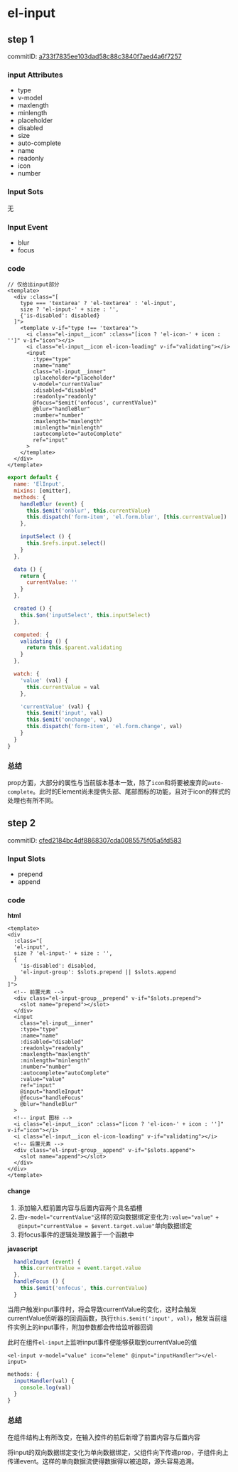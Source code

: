 # el-input

## step 1

commitID: [a733f7835ee103dad58c88c3840f7aed4a6f7257](https://github.com/ElemeFE/element/commit/a733f7835ee103dad58c88c3840f7aed4a6f7257)


### input Attributes

- type
- v-model
- maxlength
- minlength
- placeholder
- disabled
- size
- auto-complete
- name
- readonly
- icon
- number



### Input Sots

无



### Input Event

- blur
- focus



### code

```vue
// 仅给出input部分
<template>
  <div :class="[
    type === 'textarea' ? 'el-textarea' : 'el-input',
    size ? 'el-input-' + size : '',
    {'is-disabled': disabled}
  ]">
    <template v-if="type !== 'textarea'">
      <i class="el-input__icon" :class="[icon ? 'el-icon-' + icon : '']" v-if="icon"></i>
      <i class="el-input__icon el-icon-loading" v-if="validating"></i>
      <input
        :type="type"
        :name="name"
        class="el-input__inner"
        :placeholder="placeholder"
        v-model="currentValue"
        :disabled="disabled"
        :readonly="readonly"
        @focus="$emit('onfocus', currentValue)"
        @blur="handleBlur"
        :number="number"
        :maxlength="maxlength"
        :minlength="minlength"
        :autocomplete="autoComplete"
        ref="input"
      >
    </template>
  </div>
</template>
```



```js
export default {
  name: 'ElInput',
  mixins: [emitter],
  methods: {
    handleBlur (event) {
      this.$emit('onblur', this.currentValue)
      this.dispatch('form-item', 'el.form.blur', [this.currentValue])
    },

    inputSelect () {
      this.$refs.input.select()
    }
  },

  data () {
    return {
      currentValue: ''
    }
  },

  created () {
    this.$on('inputSelect', this.inputSelect)
  },

  computed: {
    validating () {
      return this.$parent.validating
    }
  },

  watch: {
    'value' (val) {
      this.currentValue = val
    },

    'currentValue' (val) {
      this.$emit('input', val)
      this.$emit('onchange', val)
      this.dispatch('form-item', 'el.form.change', val)
    }
  }
}

```



### 总结

prop方面，大部分的属性与当前版本基本一致，除了`icon`和将要被废弃的`auto-complete`。此时的Element尚未提供头部、尾部图标的功能，且对于icon的样式的处理也有所不同。





## step 2

commitID: [cfed2184bc4df8868307cda0085575f05a5fd583](https://github.com/ElemeFE/element/commit/cfed2184bc4df8868307cda0085575f05a5fd583)

### Input Slots

- prepend
- append



### code

**html**

```vue
<template>
<div
  :class="[
  'el-input',
  size ? 'el-input-' + size : '',
  {
    'is-disabled': disabled,
    'el-input-group': $slots.prepend || $slots.append
  }
]">
  <!-- 前置元素 -->
  <div class="el-input-group__prepend" v-if="$slots.prepend">
    <slot name="prepend"></slot>
  </div>
  <input
    class="el-input__inner"
    :type="type"
    :name="name"
    :disabled="disabled"
    :readonly="readonly"
    :maxlength="maxlength"
    :minlength="minlength"
    :number="number"
    :autocomplete="autoComplete"
    :value="value"
    ref="input"
    @input="handleInput"
    @focus="handleFocus"
    @blur="handleBlur"
  >
  <!-- input 图标 -->
  <i class="el-input__icon" :class="[icon ? 'el-icon-' + icon : '']" v-if="icon"></i>
  <i class="el-input__icon el-icon-loading" v-if="validating"></i>
  <!-- 后置元素 -->
  <div class="el-input-group__append" v-if="$slots.append">
    <slot name="append"></slot>
  </div>
</div>
</template>
```

#### change

1. 添加输入框前置内容与后置内容两个具名插槽
2. 由`v-model="currentValue"`这样的双向数据绑定变化为`:value="value"` + `@input="currentValue = $event.target.value"`单向数据绑定
3. 将focus事件的逻辑处理放置于一个函数中



**javascript**

```js
  handleInput (event) {
    this.currentValue = event.target.value
  },
  handleFocus () {
    this.$emit('onfocus', this.currentValue)
  }
```

当用户触发input事件时，将会导致currentValue的变化，这时会触发currentValue侦听器的回调函数，执行`this.$emit('input', val)`，触发当前组件实例上的input事件，附加参数都会传给监听器回调

此时在组件`el-input`上监听input事件便能够获取到currentValue的值

```vue
<el-input v-model="value" icon="eleme" @input="inputHandler"></el-input>
```

```js
methods: {
  inputHandler(val) {
    console.log(val)
  }
}
```



### 总结

在组件结构上有所改变，在输入控件的前后新增了前置内容与后置内容

将input的双向数据绑定变化为单向数据绑定，父组件向下传递prop，子组件向上传递event。这样的单向数据流使得数据得以被追踪，源头容易追溯。